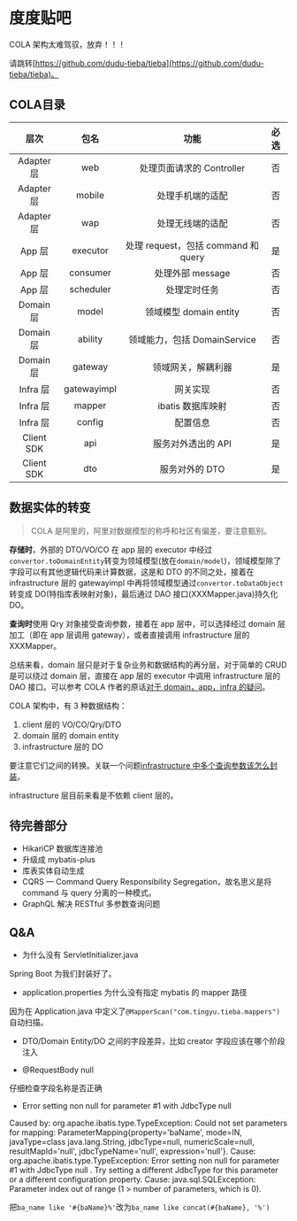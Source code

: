 # 度度贴吧

COLA 架构太难驾驭，放弃！！！

请跳转[https://github.com/dudu-tieba/tieba](https://github.com/dudu-tieba/tieba)。
## COLA目录

|    层次    |    包名     |                功能                 | 必选 |
| :--------: | :---------: | :---------------------------------: | :--: |
| Adapter 层 |     web     |      处理页面请求的 Controller      |  否  |
| Adapter 层 |   mobile    |          处理手机端的适配           |  否  |
| Adapter 层 |     wap     |          处理无线端的适配           |  否  |
|   App 层   |  executor   | 处理 request，包括 command 和 query |  是  |
|   App 层   |  consumer   |          处理外部 message           |  否  |
|   App 层   |  scheduler  |            处理定时任务             |  否  |
| Domain 层  |    model    |       领域模型 domain entity        |  否  |
| Domain 层  |   ability   |    领域能力，包括 DomainService     |  否  |
| Domain 层  |   gateway   |         领域网关，解耦利器          |  是  |
|  Infra 层  | gatewayimpl |              网关实现               |  否  |
|  Infra 层  |   mapper    |          ibatis 数据库映射          |  否  |
|  Infra 层  |   config    |              配置信息               |  否  |
| Client SDK |     api     |         服务对外透出的 API          |  是  |
| Client SDK |     dto     |           服务对外的 DTO            |  是  |

## 数据实体的转变

> COLA 是阿里的，阿里对数据模型的称呼和社区有偏差，要注意甄别。

**存储时**，外部的 DTO/VO/CO 在 app 层的 executor 中经过`convertor.toDomainEntity`转变为领域模型(放在`domain/model`)，领域模型除了字段可以有其他逻辑代码来计算数据，这是和 DTO 的不同之处，接着在 infrastructure 层的 gatewayimpl 中再将领域模型通过`convertor.toDataObject`转变成 DO(特指库表映射对象)，最后通过 DAO 接口(XXXMapper.java)持久化 DO。

**查询时**使用 Qry 对象接受查询参数，接着在 app 层中，可以选择经过 domain 层加工（即在 app 层调用 gateway），或者直接调用 infrastructure 层的 XXXMapper。

总结来看，domain 层只是对于复杂业务和数据结构的再分层，对于简单的 CRUD 是可以绕过 domain 层，直接在 app 层的 executor 中调用 infrastructure 层的 DAO 接口。可以参考 COLA 作者的原话[对于 domain，app，infra 的疑问](https://github.com/alibaba/COLA/issues/130)。

COLA 架构中，有 3 种数据结构：

1. client 层的 VO/CO/Qry/DTO
2. domain 层的 domain entity
3. infrastructure 层的 DO

要注意它们之间的转换。关联一个问题[infrastructure 中多个查询参数该怎么封装](https://github.com/alibaba/COLA/issues/177)。

infrastructure 层目前来看是不依赖 client 层的。

## 待完善部分

- HikariCP 数据库连接池
- 升级成 mybatis-plus
- 库表实体自动生成
- CQRS — Command Query Responsibility Segregation，故名思义是将 command 与 query 分离的一种模式。
- GraphQL 解决 RESTful 多参数查询问题

## Q&A

- 为什么没有 ServletInitializer.java

Spring Boot 为我们封装好了。

- application.properties 为什么没有指定 mybatis 的 mapper 路径

因为在 Application.java 中定义了`@MapperScan("com.tingyu.tieba.mappers")`自动扫描。

- DTO/Domain Entity/DO 之间的字段差异，比如 creator 字段应该在哪个阶段注入

- @RequestBody null

仔细检查字段名称是否正确

- Error setting non null for parameter #1 with JdbcType null

Caused by: org.apache.ibatis.type.TypeException: Could not set parameters for mapping: ParameterMapping{property='baName', mode=IN, javaType=class java.lang.String, jdbcType=null, numericScale=null, resultMapId='null', jdbcTypeName='null', expression='null'}. Cause: org.apache.ibatis.type.TypeException: Error setting non null for parameter #1 with JdbcType null . Try setting a different JdbcType for this parameter or a different configuration property. Cause: java.sql.SQLException: Parameter index out of range (1 > number of parameters, which is 0).

把`ba_name like '#{baName}%'`改为`ba_name like concat(#{baName}, '%')`
